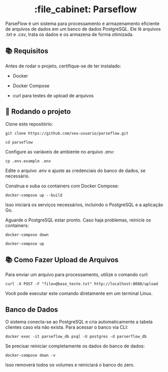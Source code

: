<h1 align="center">:file_cabinet: Parseflow</h1>

ParseFlow é um sistema para processamento e armazenamento eficiente de arquivos de dados em um banco de dados PostgreSQL. Ele lê arquivos .txt e .csv, trata os dados e os armazena de forma otimizada.

## :books: Requisitos

Antes de rodar o projeto, certifique-se de ter instalado:

* Docker

* Docker Compose

* curl para testes de upload de arquivos

## :rocket: Rodando o projeto

Clone este repositório:

```
git clone https://github.com/seu-usuario/parseflow.git
```

```
cd parseflow
```

Configure as variáveis de ambiente no arquivo .env:

```
cp .env.example .env
```

Edite o arquivo .env e ajuste as credenciais do banco de dados, se necessário.

Construa e suba os containers com Docker Compose:

```
docker-compose up --build
```

Isso iniciará os serviços necessários, incluindo o PostgreSQL e a aplicação Go.

Aguarde o PostgreSQL estar pronto. Caso haja problemas, reinicie os containers:

```
docker-compose down
```

```
docker-compose up
```

## :books: Como Fazer Upload de Arquivos

Para enviar um arquivo para processamento, utilize o comando curl:

```
curl -X POST -F "file=@base_teste.txt" http://localhost:8080/upload
```

Você pode executar este comando diretamente em um terminal Linux.


## Banco de Dados

O sistema conecta-se ao PostgreSQL e cria automaticamente a tabela clientes caso ela não exista. Para acessar o banco via CLI:

```
docker exec -it parseflow_db psql -U postgres -d parserflow_db
```

Se precisar reiniciar completamente os dados do banco de dados:


```
docker-compose down -v
```

Isso removerá todos os volumes e reiniciará o banco do zero.